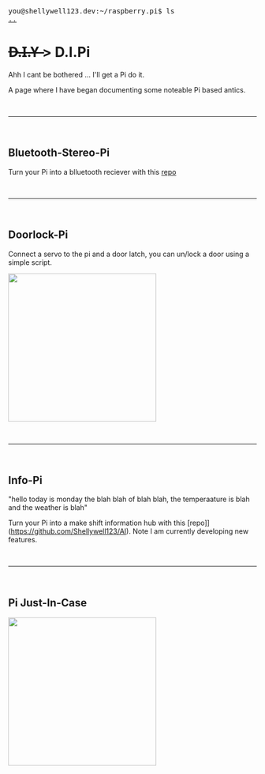 <pre>
you@shellywell123.dev:~/raspberry.pi$ ls
<a href="https://shellywell123.dev">..</a>
</pre>

# D̶.̶I̶.̶Y̶ > D.I.Pi
Ahh I cant be bothered ... I'll get a Pi do it.

A page where I have began documenting some noteable Pi based antics.

<br>

<hr />

<br>

## Bluetooth-Stereo-Pi
Turn your Pi into a blluetooth reciever with this [repo](https://github.com/nicokaiser/rpi-audio-receiver)

<br>

<hr />

<br>

## Doorlock-Pi

Connect a servo to the pi and a door latch, you can un/lock a door using a simple script.

<p float="middle">
  <img src="https://shellywell123.dev/assets/door-pi.png" width="300" />
</p>

<br>

<hr />

<br>

## Info-Pi
"hello today is monday the blah blah of blah blah, the temperaature is blah and the weather is blah"

Turn your Pi into a make shift information hub with this [repo]](https://github.com/Shellywell123/AI). Note I am currently developing new features.

<br>

<hr />

<br>

## Pi Just-In-Case

<p float="middle">
  <img src="https://shellywell123.dev/assets/lego-pi.jpeg" width="300" />
</p>
